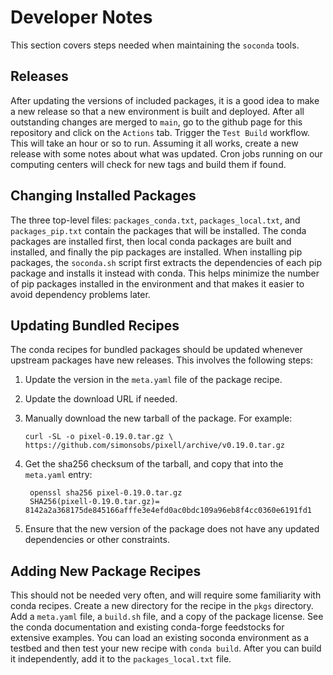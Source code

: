 # Developer Notes

This section covers steps needed when maintaining the `soconda` tools.

## Releases

After updating the versions of included packages, it is a good idea to make a
new release so that a new environment is built and deployed. After all
outstanding changes are merged to `main`, go to the github page for this
repository and click on the `Actions` tab. Trigger the `Test Build` workflow.
This will take an hour or so to run. Assuming it all works, create a new
release with some notes about what was updated. Cron jobs running on our
computing centers will check for new tags and build them if found.

## Changing Installed Packages

The three top-level files: `packages_conda.txt`, `packages_local.txt`, and
`packages_pip.txt` contain the packages that will be installed. The conda
packages are installed first, then local conda packages are built and
installed, and finally the pip packages are installed. When installing pip
packages, the `soconda.sh` script first extracts the dependencies of each pip
package and installs it instead with conda. This helps minimize the number of
pip packages installed in the environment and that makes it easier to avoid
dependency problems later.

## Updating Bundled Recipes

The conda recipes for bundled packages should be updated whenever upstream
packages have new releases. This involves the following steps:

1.  Update the version in the `meta.yaml` file of the package recipe.

2.  Update the download URL if needed.

3.  Manually download the new tarball of the package.  For example:

        curl -SL -o pixel-0.19.0.tar.gz \
        https://github.com/simonsobs/pixell/archive/v0.19.0.tar.gz

4. Get the sha256 checksum of the tarball, and copy that into the `meta.yaml`
entry:

        openssl sha256 pixel-0.19.0.tar.gz
        SHA256(pixell-0.19.0.tar.gz)= 8142a2a368175de845166afffe3e4efd0ac0bdc109a96eb8f4cc0360e6191fd1

5. Ensure that the new version of the package does not have any updated
dependencies or other constraints.

## Adding New Package Recipes

This should not be needed very often, and will require some familiarity with
conda recipes. Create a new directory for the recipe in the `pkgs` directory.
Add a `meta.yaml` file, a `build.sh` file, and a copy of the package license.
See the conda documentation and existing conda-forge feedstocks for extensive
examples. You can load an existing soconda environment as a testbed and then
test your new recipe with `conda build`. After you can build it independently,
add it to the `packages_local.txt` file.

